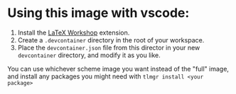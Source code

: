 # Using this image with vscode:

1. Install the [LaTeX Workshop](https://marketplace.visualstudio.com/items?itemName=James-Yu.latex-workshop) extension.
2. Create a `.devcontainer` directory in the root of your workspace.
3. Place the `devcontainer.json` file from this director in your new `devcontainer` directory, and modify it as you like.

You can use whichever scheme image you want instead of the "full" image, and install any packages you might need with `tlmgr install <your package>`
